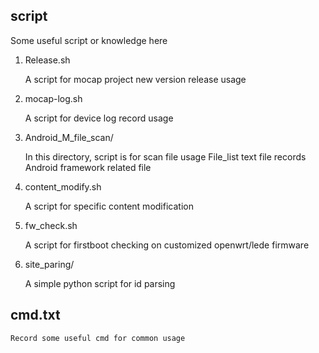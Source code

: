 ## script
Some useful script or knowledge here

1. Release.sh

    A script for mocap project new version release usage

2. mocap-log.sh

    A script for device log record usage

3. Android_M_file_scan/

    In this directory, script is for scan file usage
    File_list text file records Android framework related file

4. content_modify.sh

    A script for specific content modification

5. fw_check.sh

    A script for firstboot checking on customized openwrt/lede firmware

6. site_paring/

    A simple python script for id parsing

## cmd.txt

    Record some useful cmd for common usage
